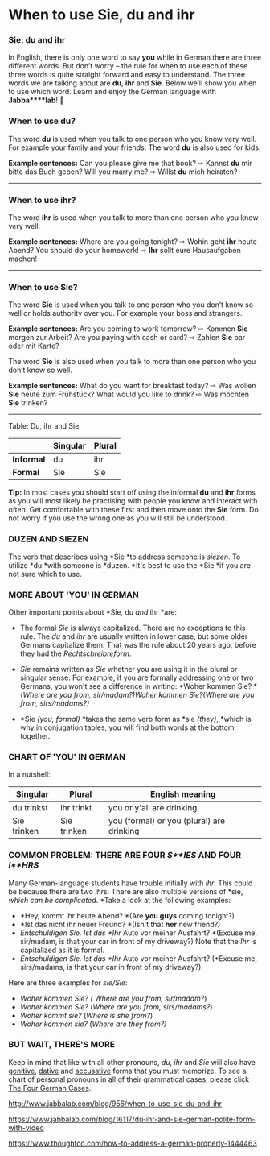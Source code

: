# When to use Sie, du and ihr

### Sie, du and ihr

In English, there is only one word to say **you** while in German there are three different words. But don’t worry – the rule for when to use each of these three words is quite straight forward and easy to understand. The three words we are talking about are **du**, **ihr** and **Sie**. Below we’ll show you when to use which word. Learn and enjoy the German language with **Jabba****lab**! 🙂

 

### When to use du?

The word **du** is used when you talk to one person who you know very well. For example your family and your friends. The word **du** is also used for kids.

**Example sentences:**
Can you please give me that book? ⇨ Kannst **du** mir bitte das Buch geben?
Will you marry me? ⇨ Willst **du** mich heiraten?

------

### When to use ihr?

The word **ihr** is used when you talk to more than one person who you know very well.

**Example sentences:**
Where are you going tonight? ⇨ Wohin geht **ihr** heute Abend?
You should do your homework! ⇨ **Ihr** sollt eure Hausaufgaben machen!

------

### When to use Sie?

The word **Sie** is used when you talk to one person who you don’t know so well or holds authority over you. For example your boss and strangers.

**Example sentences:**
Are you coming to work tomorrow? ⇨ Kommen **Sie** morgen zur Arbeit?
Are you paying with cash or card? ⇨ Zahlen **Sie** bar oder mit Karte?

The word **Sie** is also used when you talk to more than one person who you don’t know so well.

**Example sentences:**
What do you want for breakfast today? ⇨ Was wollen **Sie** heute zum Frühstück?
What would you like to drink? ⇨ Was möchten **Sie** trinken?

------

Table: Du, ihr and Sie

|              | Singular | Plural |
| ------------ | -------- | ------ |
| **Informal** | du       | ihr    |
| **Formal**   | Sie      | Sie    |

**Tip:** In most cases you should start off using the informal **du** and **ihr** forms as you will most likely be practising with people you know and interact with often. Get comfortable with these first and then move onto the **Sie** form. Do not worry if you use the wrong one as you will still be understood.

### DUZEN AND SIEZEN

The verb that describes using *Sie *to address someone is *siezen*. To utilize *du *with someone is *duzen. *It's best to use the *Sie *if you are not sure which to use. 

### MORE ABOUT 'YOU' IN GERMAN

Other important points about *Sie, du *and* ihr *are:

- The formal *Sie* is always capitalized. There are no exceptions to this rule. The *du* and *ihr* are usually written in lower case, but some older Germans capitalize them. That was the rule about 20 years ago, before they had the *Rechtschreibreform*. 


- *Sie* remains written as *Sie* whether you are using it in the plural or singular sense. For example, if you are formally addressing one or two Germans, you won't see a difference in writing:
  *Woher kommen Sie? *(*Where are you from, sir/madam?)Woher kommen Sie?*(*Where are you from, sirs/madams?)* 
- *Sie *(you, formal)* *takes the same verb form as *sie *(they)*, *which is why in conjugation tables, you will find both words at the bottom together.

### CHART OF 'YOU' IN GERMAN

In a nutshell:

| **Singular** | **Plural**  | **English meaning**                      |
| ------------ | ----------- | ---------------------------------------- |
| du trinkst   | ihr trinkt  | you or y'all are drinking                |
| Sie trinken  | Sie trinken | you (formal) or you (plural) are drinking |

### COMMON PROBLEM: THERE ARE FOUR *S**IES* AND FOUR *I**HRS*

Many German-language students have trouble initially with *ihr*. This could be because there are two *ihr*s. There are also multiple versions of *sie, *which can be complicated*. *Take a look at the following examples: 

- *Hey, kommt ihr heute Abend? *(Are **you guys** coming tonight?)
- *Ist das nicht ihr neuer Freund? *(Isn't that **her** new friend?)
- *Entschuldigen Sie. Ist das \**Ihr** Auto vor meiner Ausfahrt? *(Excuse me, sir/madam, is that your car in front of my driveway?) Note that the *Ihr* is capitalized as it is formal.
- *Entschuldigen Sie. Ist das \**Ihr** Auto vor meiner Ausfahrt? (*Excuse me, sirs/madams, is that your car in front of my driveway?)



Here are three examples for *sie/Sie*:

- *Woher kommen Sie? (* *Where are you from, sir/madam?*)
- *Woher kommen Sie?* (*Where are you from, sirs/madams?*)
- *Woher kommt sie?* (*Where is she from?*)
- *Woher kommen sie?* (*Where are they from?)*

### BUT WAIT, THERE'S MORE

Keep in mind that like with all other pronouns, *du*, *ihr* and *Sie* will also have [genitive](https://www.thoughtco.com/the-four-german-noun-cases-4064290), [dative](https://www.thoughtco.com/the-four-german-noun-cases-4064290) and [accusative](https://www.thoughtco.com/the-four-german-noun-cases-4064290) forms that you must memorize. To see a chart of personal pronouns in all of their grammatical cases, please click [The Four German Cases](https://www.thoughtco.com/the-four-german-noun-cases-4064290).



http://www.jabbalab.com/blog/956/when-to-use-sie-du-and-ihr

https://www.jabbalab.com/blog/16117/du-ihr-and-sie-german-polite-form-with-video

https://www.thoughtco.com/how-to-address-a-german-properly-1444463